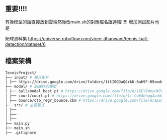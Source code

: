 ## 重要!!!!
有換模型的話直接放到雲端然後改main.sh的對應檔名跟連結!!!!!
增加測試影片也是

網球資料集
https://universe.roboflow.com/viren-dhanwani/tennis-ball-detection/dataset/6

## 檔案架構
```sh
TennisProject/
├── input/ # 輸入影片
│ ├── https://drive.google.com/drive/folders/1ttI0QDaQ6rkU-6uh9F-09ewdqgxi_HqU?usp=sharing #測試影片共用資料夾
├── model/ # 訓練好的模型
│ ├── ball/model_best.pt # https://drive.google.com/file/d/1XEYZ4myUN7QT-NeBYJI0xteLsvs-ZAOl/view
│ ├── court/court.pt # https://drive.google.com/file/d/1f-Co64ehgq4uddcQm1aFBDtbnyZhQvgG/view
│ ├── bounce/ctb_regr_bounce.cbm # https://drive.google.com/file/d/1Eo5HDnAQE8y_FbOftKZ8pjiojwuy2BmJ/view?usp=drive_link
├── src/ # 主要程式
│ ├──
│ ├──
│ ├──
├── main.py
├── main.sh
├── .gitignore



```

